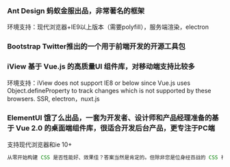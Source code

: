 ### Ant Design 蚂蚁金服出品，非常著名的框架
环境支持：现代浏览器+IE9以上版本（需要polyfill），服务端渲染，electron

### Bootstrap Twitter推出的一个用于前端开发的开源工具包

### iView 基于 Vue.js 的高质量UI 组件库，对移动端支持比较多
环境支持：iView does not support IE8 or
below since Vue.js uses Object.defineProperty to track changes which is not supported by these browsers. SSR, electron，nuxt.js

### ElementUI 饿了么出品，一套为开发者、设计师和产品经理准备的基于 Vue 2.0 的桌面端组件库，很适合开发后台产品，更专注于PC端
支持现代浏览器和ie 10+

```js
从零开始构建 CSS 是否性能好、效果佳？答案当然是肯定的。但除非您是位身经百战的 CSS 视觉创意人士，否则把这项工作交给专家才是最好的选择。
```

